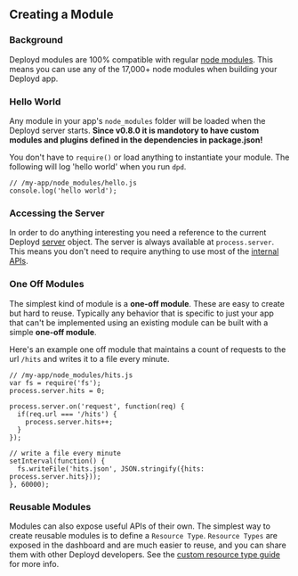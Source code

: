 <!--{
  title: 'Creating a Module',
  tags: ['modules', 'custom', 'extending']
}-->

## Creating a Module

### Background

Deployd modules are 100% compatible with regular [node modules](http://npmjs.org). This means you can use any of the 17,000+ node modules when building your Deployd app.

### Hello World

Any module in your app's `node_modules` folder will be loaded when the Deployd server starts. 
**Since v0.8.0 it is mandotory to have custom modules and plugins defined in the dependencies in package.json!**

You don't have to `require()` or load anything to instantiate your module. The following will log 'hello world' when you run `dpd`.

    // /my-app/node_modules/hello.js
    console.log('hello world');
    
### Accessing the Server

In order to do anything interesting you need a reference to the current Deployd [server](/docs/developing-modules/internal-api/server.md) object. The server is always available at `process.server`. This means you don't need to require anything to use most of the [internal APIs](/docs/developing-modules/internal-api/collection.md).

### One Off Modules

The simplest kind of module is a **one-off module**. These are easy to create but hard to reuse. Typically any behavior that is specific to just your app that can't be implemented using an existing module can be built with a simple **one-off module**. 

Here's an example one off module that maintains a count of requests to the url `/hits` and writes it to a file every minute.

    // /my-app/node_modules/hits.js
    var fs = require('fs');
    process.server.hits = 0;

    process.server.on('request', function(req) {
      if(req.url === '/hits') {
        process.server.hits++;
      }
    });

    // write a file every minute
    setInterval(function() {
      fs.writeFile('hits.json', JSON.stringify({hits: process.server.hits}));
    }, 60000);

### Reusable Modules

Modules can also expose useful APIs of their own. The simplest way to create reusable modules is to define a `Resource Type`. `Resource Types` are exposed in the dashboard and are much easier to reuse, and you can share them with other Deployd developers. See the [custom resource type guide](/docs/developing-modules/custom-resource-types.md) for more info.

